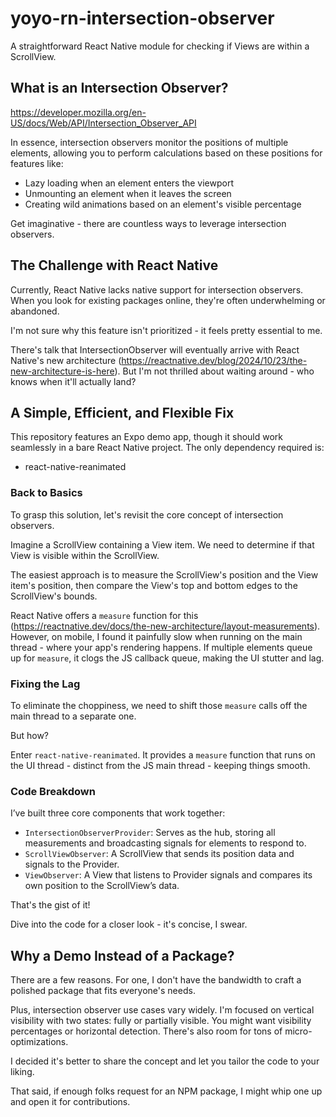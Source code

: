 # yoyo-rn-intersection-observer

A straightforward React Native module for checking if Views are within a ScrollView.

## What is an Intersection Observer?

https://developer.mozilla.org/en-US/docs/Web/API/Intersection_Observer_API

In essence, intersection observers monitor the positions of multiple elements, allowing you to perform calculations based on these positions for features like:

- Lazy loading when an element enters the viewport
- Unmounting an element when it leaves the screen
- Creating wild animations based on an element's visible percentage

Get imaginative - there are countless ways to leverage intersection observers.

## The Challenge with React Native

Currently, React Native lacks native support for intersection observers. When you look for existing packages online, they're often underwhelming or abandoned.

I'm not sure why this feature isn't prioritized - it feels pretty essential to me.

There's talk that IntersectionObserver will eventually arrive with React Native's new architecture (https://reactnative.dev/blog/2024/10/23/the-new-architecture-is-here). But I'm not thrilled about waiting around - who knows when it'll actually land?

## A Simple, Efficient, and Flexible Fix

This repository features an Expo demo app, though it should work seamlessly in a bare React Native project. The only dependency required is:

- react-native-reanimated

### Back to Basics

To grasp this solution, let's revisit the core concept of intersection observers.

Imagine a ScrollView containing a View item. We need to determine if that View is visible within the ScrollView.

The easiest approach is to measure the ScrollView's position and the View item's position, then compare the View's top and bottom edges to the ScrollView's bounds.

React Native offers a `measure` function for this (https://reactnative.dev/docs/the-new-architecture/layout-measurements). However, on mobile, I found it painfully slow when running on the main thread - where your app's rendering happens. If multiple elements queue up for `measure`, it clogs the JS callback queue, making the UI stutter and lag.

### Fixing the Lag

To eliminate the choppiness, we need to shift those `measure` calls off the main thread to a separate one.

But how?

Enter `react-native-reanimated`. It provides a `measure` function that runs on the UI thread - distinct from the JS main thread - keeping things smooth.

### Code Breakdown

I’ve built three core components that work together:

- `IntersectionObserverProvider`: Serves as the hub, storing all measurements and broadcasting signals for elements to respond to.
- `ScrollViewObserver`: A ScrollView that sends its position data and signals to the Provider.
- `ViewObserver`: A View that listens to Provider signals and compares its own position to the ScrollView’s data.

That's the gist of it!

Dive into the code for a closer look - it's concise, I swear.

## Why a Demo Instead of a Package?

There are a few reasons. For one, I don't have the bandwidth to craft a polished package that fits everyone's needs.

Plus, intersection observer use cases vary widely. I'm focused on vertical visibility with two states: fully or partially visible. You might want visibility percentages or horizontal detection. There's also room for tons of micro-optimizations.

I decided it's better to share the concept and let you tailor the code to your liking.

That said, if enough folks request for an NPM package, I might whip one up and open it for contributions.
